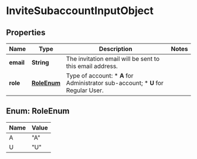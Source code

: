 
# InviteSubaccountInputObject

## Properties
Name | Type | Description | Notes
------------ | ------------- | ------------- | -------------
**email** | **String** | The invitation email will be sent to this email address. | 
**role** | [**RoleEnum**](#RoleEnum) | Type of account: *   **A** for Administrator sub-account; *   **U** for Regular User.  | 


<a name="RoleEnum"></a>
## Enum: RoleEnum
Name | Value
---- | -----
A | &quot;A&quot;
U | &quot;U&quot;




